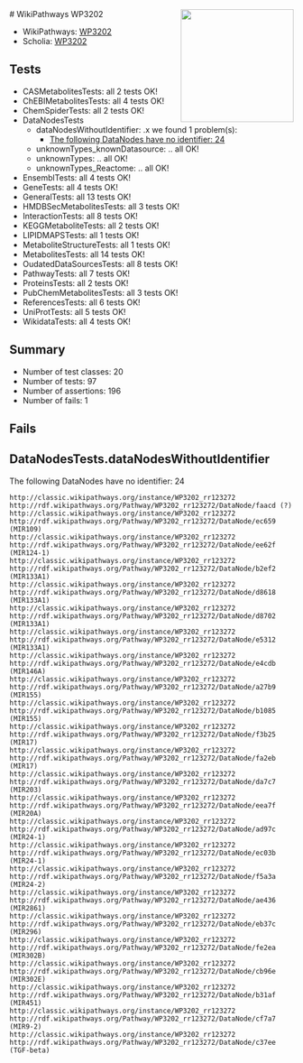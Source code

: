 <img style="float: right; width: 200px" src="https://upload.wikimedia.org/wikipedia/commons/thumb/8/83/Wplogo_with_text_500.png/640px-Wplogo_with_text_500.png" />
# WikiPathways WP3202

* WikiPathways: [WP3202](https://wikipathways.org/pathways/WP3202)
* Scholia: [WP3202](https://scholia.toolforge.org/wikipathways/WP3202)
## Tests
* CASMetabolitesTests: all 2 tests OK!
* ChEBIMetabolitesTests: all 4 tests OK!
* ChemSpiderTests: all 2 tests OK!
* DataNodesTests
    * dataNodesWithoutIdentifier: .x we found 1 problem(s):
        * [The following DataNodes have no identifier: 24](#8792c4b3)
    * unknownTypes_knownDatasource: .. all OK!
    * unknownTypes: .. all OK!
    * unknownTypes_Reactome: .. all OK!
* EnsemblTests: all 4 tests OK!
* GeneTests: all 4 tests OK!
* GeneralTests: all 13 tests OK!
* HMDBSecMetabolitesTests: all 3 tests OK!
* InteractionTests: all 8 tests OK!
* KEGGMetaboliteTests: all 2 tests OK!
* LIPIDMAPSTests: all 1 tests OK!
* MetaboliteStructureTests: all 1 tests OK!
* MetabolitesTests: all 14 tests OK!
* OudatedDataSourcesTests: all 8 tests OK!
* PathwayTests: all 7 tests OK!
* ProteinsTests: all 2 tests OK!
* PubChemMetabolitesTests: all 3 tests OK!
* ReferencesTests: all 6 tests OK!
* UniProtTests: all 5 tests OK!
* WikidataTests: all 4 tests OK!


## Summary

* Number of test classes: 20
* Number of tests: 97
* Number of assertions: 196
* Number of fails: 1

## Fails

<a name="8792c4b3" />

## DataNodesTests.dataNodesWithoutIdentifier

The following DataNodes have no identifier: 24
```
http://classic.wikipathways.org/instance/WP3202_rr123272 http://rdf.wikipathways.org/Pathway/WP3202_rr123272/DataNode/faacd (?)
http://classic.wikipathways.org/instance/WP3202_rr123272 http://rdf.wikipathways.org/Pathway/WP3202_rr123272/DataNode/ec659 (MIR109)
http://classic.wikipathways.org/instance/WP3202_rr123272 http://rdf.wikipathways.org/Pathway/WP3202_rr123272/DataNode/ee62f (MIR124-1)
http://classic.wikipathways.org/instance/WP3202_rr123272 http://rdf.wikipathways.org/Pathway/WP3202_rr123272/DataNode/b2ef2 (MIR133A1)
http://classic.wikipathways.org/instance/WP3202_rr123272 http://rdf.wikipathways.org/Pathway/WP3202_rr123272/DataNode/d8618 (MIR133A1)
http://classic.wikipathways.org/instance/WP3202_rr123272 http://rdf.wikipathways.org/Pathway/WP3202_rr123272/DataNode/d8702 (MIR133A1)
http://classic.wikipathways.org/instance/WP3202_rr123272 http://rdf.wikipathways.org/Pathway/WP3202_rr123272/DataNode/e5312 (MIR133A1)
http://classic.wikipathways.org/instance/WP3202_rr123272 http://rdf.wikipathways.org/Pathway/WP3202_rr123272/DataNode/e4cdb (MIR146A)
http://classic.wikipathways.org/instance/WP3202_rr123272 http://rdf.wikipathways.org/Pathway/WP3202_rr123272/DataNode/a27b9 (MIR155)
http://classic.wikipathways.org/instance/WP3202_rr123272 http://rdf.wikipathways.org/Pathway/WP3202_rr123272/DataNode/b1085 (MIR155)
http://classic.wikipathways.org/instance/WP3202_rr123272 http://rdf.wikipathways.org/Pathway/WP3202_rr123272/DataNode/f3b25 (MIR17)
http://classic.wikipathways.org/instance/WP3202_rr123272 http://rdf.wikipathways.org/Pathway/WP3202_rr123272/DataNode/fa2eb (MIR17)
http://classic.wikipathways.org/instance/WP3202_rr123272 http://rdf.wikipathways.org/Pathway/WP3202_rr123272/DataNode/da7c7 (MIR203)
http://classic.wikipathways.org/instance/WP3202_rr123272 http://rdf.wikipathways.org/Pathway/WP3202_rr123272/DataNode/eea7f (MIR20A)
http://classic.wikipathways.org/instance/WP3202_rr123272 http://rdf.wikipathways.org/Pathway/WP3202_rr123272/DataNode/ad97c (MIR24-1)
http://classic.wikipathways.org/instance/WP3202_rr123272 http://rdf.wikipathways.org/Pathway/WP3202_rr123272/DataNode/ec03b (MIR24-1)
http://classic.wikipathways.org/instance/WP3202_rr123272 http://rdf.wikipathways.org/Pathway/WP3202_rr123272/DataNode/f5a3a (MIR24-2)
http://classic.wikipathways.org/instance/WP3202_rr123272 http://rdf.wikipathways.org/Pathway/WP3202_rr123272/DataNode/ae436 (MIR2861)
http://classic.wikipathways.org/instance/WP3202_rr123272 http://rdf.wikipathways.org/Pathway/WP3202_rr123272/DataNode/eb37c (MIR296)
http://classic.wikipathways.org/instance/WP3202_rr123272 http://rdf.wikipathways.org/Pathway/WP3202_rr123272/DataNode/fe2ea (MIR302B)
http://classic.wikipathways.org/instance/WP3202_rr123272 http://rdf.wikipathways.org/Pathway/WP3202_rr123272/DataNode/cb96e (MIR302E)
http://classic.wikipathways.org/instance/WP3202_rr123272 http://rdf.wikipathways.org/Pathway/WP3202_rr123272/DataNode/b31af (MIR451)
http://classic.wikipathways.org/instance/WP3202_rr123272 http://rdf.wikipathways.org/Pathway/WP3202_rr123272/DataNode/cf7a7 (MIR9-2)
http://classic.wikipathways.org/instance/WP3202_rr123272 http://rdf.wikipathways.org/Pathway/WP3202_rr123272/DataNode/c37ee (TGF-beta)
```


